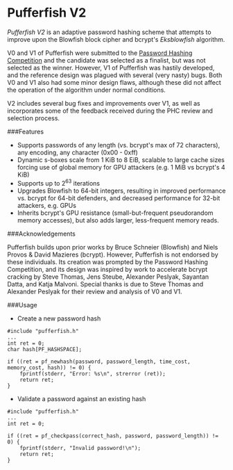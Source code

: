 Pufferfish V2
==========

_Pufferfish V2_ is an adaptive password hashing scheme that attempts to improve upon the Blowfish block cipher and bcrypt's _Eksblowfish_ algorithm. 

V0 and V1 of Pufferfish were submitted to the [Password Hashing Competition](https://password-hashing.net) and the candidate was selected as a finalist, but was not selected as the winner. However, V1 of Pufferfish was hastily developed, and the reference design was plagued with several (very nasty) bugs. Both V0 and V1 also had some minor design flaws, although these did not affect the operation of the algorithm under normal conditions. 

V2 includes several bug fixes and improvements over V1, as well as incorporates some of the feedback received during the PHC review and selection process.

###Features

* Supports passwords of any length (vs. bcrypt's max of 72 characters), any encoding, any character (0x00 - 0xff)
* Dynamic s-boxes scale from 1 KiB to 8 EiB, scalable to large cache sizes forcing use of global memory for GPU attackers (e.g. 1 MiB vs bcrypt's 4 KiB)
* Supports up to 2<sup>63</sup> iterations
* Upgrades Blowfish to 64-bit integers, resulting in improved performance vs. bcrypt for 64-bit defenders, and decreased performance for 32-bit attackers, e.g. GPUs
* Inherits bcrypt's GPU resistance (small-but-frequent pseudorandom memory accesses), but also adds larger, less-frequent memory reads.


###Acknowledgements

Pufferfish builds upon prior works by Bruce Schneier (Blowfish) and Niels Provos & David Mazieres (bcrypt). However, Pufferfish is not endorsed by these individuals. Its creation was prompted by the Password Hashing Competition, and its design was inspired by work to accelerate bcrypt cracking by Steve Thomas, Jens Steube, Alexander Peslyak, Sayantan Datta, and Katja Malvoni. Special thanks is due to Steve Thomas and Alexander Peslyak for their review and analysis of V0 and V1.


###Usage

* Create a new password hash

```
#include "pufferfish.h"
...
int ret = 0;
char hash[PF_HASHSPACE];

if ((ret = pf_newhash(password, password_length, time_cost, memory_cost, hash)) != 0) {
    fprintf(stderr, "Error: %s\n", strerror (ret));
    return ret;
}
```

* Validate a password against an existing hash

```
#include "pufferfish.h"
...
int ret = 0;

if ((ret = pf_checkpass(correct_hash, password, password_length)) != 0) {
    fprintf(stderr, "Invalid password!\n");
    return ret;
}
```
